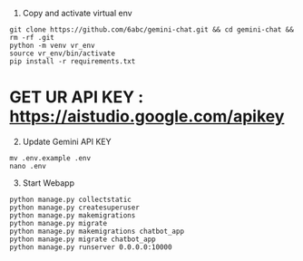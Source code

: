  

1. Copy and activate virtual env
```
git clone https://github.com/6abc/gemini-chat.git && cd gemini-chat && rm -rf .git
python -m venv vr_env
source vr_env/bin/activate
pip install -r requirements.txt
```
# GET UR API KEY : https://aistudio.google.com/apikey
2. Update Gemini API KEY
```
mv .env.example .env
nano .env
```
3. Start Webapp
```
python manage.py collectstatic
python manage.py createsuperuser
python manage.py makemigrations
python manage.py migrate
python manage.py makemigrations chatbot_app
python manage.py migrate chatbot_app
python manage.py runserver 0.0.0.0:10000
```
